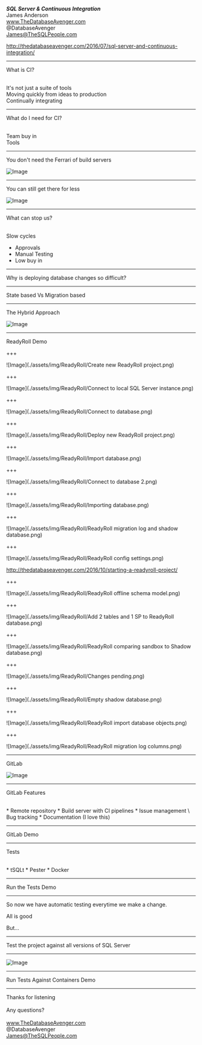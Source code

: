 

***SQL Server & Continuous Integration***
<br>
James Anderson
<br>
www.TheDatabaseAvenger.com
<br>
@DatabaseAvenger
<br>
James@TheSQLPeople.com

http://thedatabaseavenger.com/2016/07/sql-server-and-continuous-integration/

---

What is CI?


<br>
It's not just a suite of tools<!-- .element: class="fragment" -->

<br>
Moving quickly from ideas to production
<!-- .element: class="fragment" -->

<br>
Continually integrating
<!-- .element: class="fragment" -->

---

What do I need for CI?


<br>
Team buy in<!-- .element: class="fragment" -->


<br>
Tools<!-- .element: class="fragment" -->

---

You don't need the Ferrari of build servers

![Image](./assets/img/Ferrari.jpg)

---

You can still get there for less

![Image](./assets/img/allegro.jpg)

---

What can stop us?


<br>
Slow cycles<!-- .element: class="fragment" -->


* Approvals<!-- .element: class="fragment" -->
* Manual Testing<!-- .element: class="fragment" -->
* Low buy in<!-- .element: class="fragment" -->

---

Why is deploying database changes so difficult?

---

State based Vs Migration based

---

The Hybrid Approach


![Image](./assets/img/RedgateReadyRoll.jpg)

---

ReadyRoll Demo

+++

![Image](./assets/img/ReadyRoll/Create new ReadyRoll project.png)

+++

![Image](./assets/img/ReadyRoll/Connect to local SQL Server instance.png)

+++

![Image](./assets/img/ReadyRoll/Connect to database.png)

+++

![Image](./assets/img/ReadyRoll/Deploy new ReadyRoll project.png)

+++

![Image](./assets/img/ReadyRoll/Import database.png)

+++

![Image](./assets/img/ReadyRoll/Connect to database 2.png)

+++

![Image](./assets/img/ReadyRoll/Importing database.png)

+++

![Image](./assets/img/ReadyRoll/ReadyRoll migration log and shadow database.png)

+++

![Image](./assets/img/ReadyRoll/ReadyRoll config settings.png)


http://thedatabaseavenger.com/2016/10/starting-a-readyroll-project/

+++

![Image](./assets/img/ReadyRoll/ReadyRoll offline schema model.png)

+++

![Image](./assets/img/ReadyRoll/Add 2 tables and 1 SP to ReadyRoll database.png)

+++

![Image](./assets/img/ReadyRoll/ReadyRoll comparing sandbox to Shadow database.png)

+++

![Image](./assets/img/ReadyRoll/Changes pending.png)

+++

![Image](./assets/img/ReadyRoll/Empty shadow database.png)

+++

![Image](./assets/img/ReadyRoll/ReadyRoll import database objects.png)

+++

![Image](./assets/img/ReadyRoll/ReadyRoll migration log columns.png)

---

GitLab


![Image](./assets/img/gitlab.png)

---

GitLab Features

<br>
* Remote repository
* Build server with CI pipelines
* Issue management \ Bug tracking
* Documentation (I love this)

---

GitLab Demo

---

Tests

<br>
* tSQLt
* Pester
* Docker

---

Run the Tests Demo

---

So now we have automatic testing everytime we make a change.



All is good<!-- .element: class="fragment" -->



But...<!-- .element: class="fragment" -->

---

Test the project against all versions of SQL Server

---

![Image](./assets/img/docker.png)

---

Run Tests Against Containers Demo

---

Thanks for listening
<br>
<br>
Any questions?
<br>
<br>
www.TheDatabaseAvenger.com
<br>
@DatabaseAvenger
<br>
James@TheSQLPeople.com
